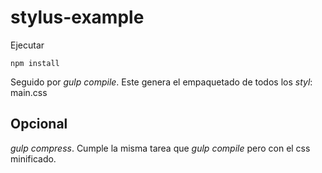 # stylus-example

Ejecutar
```
npm install
```

Seguido por *gulp compile*. Este genera el empaquetado de todos los *styl*: main.css

## Opcional

*gulp compress*. Cumple la misma tarea que *gulp compile* pero con el css minificado.
